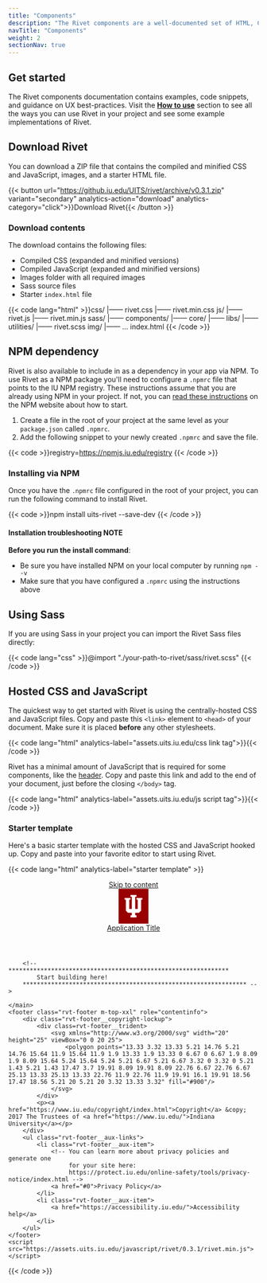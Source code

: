 ```yaml
---
title: "Components"
description: "The Rivet components are a well-documented set of HTML, CSS, and JavaScript assets."
navTitle: "Components"
weight: 2
sectionNav: true
---
```

## Get started
The Rivet components documentation contains examples, code snippets, and guidance on UX best-practices. Visit the [**How to use**](../how-to-use) section to see all the ways you can use Rivet in your project and see some example implementations of Rivet.

## Download Rivet
You can download a ZIP file that contains the compiled and minified CSS and JavaScript, images, and a starter HTML file.

{{< button url="https://github.iu.edu/UITS/rivet/archive/v0.3.1.zip" variant="secondary" analytics-action="download" analytics-category="click">}}Download Rivet{{< /button >}}

### Download contents
The download contains the following files:

- Compiled CSS (expanded and minified versions)
- Compiled JavaScript (expanded and minified versions)
- Images folder with all required images
- Sass source files
- Starter `index.html` file

{{< code lang="html" >}}css/
  |—— rivet.css
  |—— rivet.min.css
js/
  |—— rivet.js
  |—— rivet.min.js
sass/
  |—— components/
  |—— core/
  |—— libs/
  |—— utilities/
  |—— rivet.scss
img/
  |—— ...
index.html
{{< /code >}}

## NPM dependency
Rivet is also available to include in as a dependency in your app via NPM. To use Rivet as a NPM package you'll need to configure a `.npmrc` file that points to the IU NPM registry. These instructions assume that you are already using NPM in your project. If not, you can [read these instructions](https://docs.npmjs.com/cli/init) on the NPM website about how to start.

1. Create a file in the root of your project at the same level as your `package.json` called `.npmrc`.
2. Add the following snippet to your newly created `.npmrc` and save the file.

{{< code >}}registry=https://npmjs.iu.edu/registry
{{< /code >}}

### Installing via NPM
Once you have the `.npmrc` file configured in the root of your project, you can run the following command to install Rivet.

{{< code >}}npm install uits-rivet --save-dev
{{< /code >}}

<h4 class="m-top-lg">Installation troubleshooting <span class="rvt-badge rvt-badge--warning m-right-xs">NOTE</span></h4>

**Before you run the install command**:

- Be sure you have installed NPM on your local computer by running `npm --v`
- Make sure that you have configured a `.npmrc` using the instructions above

## Using Sass
If you are using Sass in your project you can import the Rivet Sass files directly:

{{< code lang="css" >}}@import "./your-path-to-rivet/sass/rivet.scss"
{{< /code >}}

## Hosted CSS and JavaScript
The quickest way to get started with Rivet is using the centrally-hosted CSS and JavaScript files. Copy and paste this `<link>` element to `<head>` of your document. Make sure it is placed **before** any other stylesheets.

{{< code lang="html" analytics-label="assets.uits.iu.edu/css link tag">}}<link rel="stylesheet" href="https://assets.uits.iu.edu/css/rivet/0.3.1/rivet.min.css">{{< /code >}}

Rivet has a minimal amount of JavaScript that is required for some components, like the [header](../components/navigation/header). Copy and paste this link and add to the end of your document, just before the closing `</body>` tag.

{{< code lang="html" analytics-label="assets.uits.iu.edu/js script tag">}}<script src="https://assets.uits.iu.edu/javascript/rivet/0.3.1/rivet.min.js"></script>{{< /code >}}

### Starter template
Here's a basic starter template with the hosted CSS and JavaScript hooked up. Copy and paste into your favorite editor to start using Rivet.

{{< code lang="html" analytics-label="starter template" >}}<!DOCTYPE html>
<html lang="en-US">
<head>
    <meta charset="utf-8">
    <meta name="viewport" content="width=device-width, initial-scale=1.0">
    <link rel="stylesheet" href="https://assets.uits.iu.edu/css/rivet/0.3.1/rivet.min.css">
    <title>Rivet starter file</title>
</head>
<body>
    <header class="rvt-header" role="banner">
    <a class="rvt-skip-link" href="#main-content">Skip to content</a>
    <div class="rvt-header__trident">
        <svg xmlns="http://www.w3.org/2000/svg" width="60" height="70" viewBox="0 0 60 70" aria-labelledby="iu-logo">
            <title id="iu-logo">Indiana University</title>
            <rect width="60" height="70" fill="#900"/>
            <polygon points="35.96 18.44 35.96 21.84 38.52 21.84 38.52 40.51 33.41 40.51 33.41 15.9 35.96 15.9 35.96 12.5 24.04 12.5 24.04 15.9 26.58 15.9 26.58 40.51 21.48 40.51 21.48 21.84 24.04 21.84 24.04 18.44 12.09 18.44 12.09 21.84 14.65 21.84 14.65 43.79 18.72 48.15 26.58 48.15 26.58 53.26 24.04 53.26 24.04 57.5 35.96 57.5 35.96 53.26 33.41 53.26 33.41 48.15 40.93 48.15 45.33 43.79 45.33 21.84 47.91 21.84 47.91 18.44 35.96 18.44" fill="#fff"/>
        </svg>
    </div>
    <span class="rvt-header__title">
        <a href="#0">Application Title</a>
    </span>
    </header>
    <main role="main">

        <!-- **************************************************************
            Start building here!
        *************************************************************** -->

    </main>
    <footer class="rvt-footer m-top-xxl" role="contentinfo">
        <div class="rvt-footer__copyright-lockup">
            <div class=rvt-footer__trident>
                <svg xmlns="http://www.w3.org/2000/svg" width="20" height="25" viewBox="0 0 20 25">
                    <polygon points="13.33 3.32 13.33 5.21 14.76 5.21 14.76 15.64 11.9 15.64 11.9 1.9 13.33 1.9 13.33 0 6.67 0 6.67 1.9 8.09 1.9 8.09 15.64 5.24 15.64 5.24 5.21 6.67 5.21 6.67 3.32 0 3.32 0 5.21 1.43 5.21 1.43 17.47 3.7 19.91 8.09 19.91 8.09 22.76 6.67 22.76 6.67 25.13 13.33 25.13 13.33 22.76 11.9 22.76 11.9 19.91 16.1 19.91 18.56 17.47 18.56 5.21 20 5.21 20 3.32 13.33 3.32" fill="#900"/>
                </svg>
            </div>
            <p><a href="https://www.iu.edu/copyright/index.html">Copyright</a> &copy; 2017 The Trustees of <a href="https://www.iu.edu/">Indiana University</a></p>
        </div>
        <ul class="rvt-footer__aux-links">
            <li class="rvt-footer__aux-item">
                <!-- You can learn more about privacy policies and generate one
                     for your site here:
                     https://protect.iu.edu/online-safety/tools/privacy-notice/index.html -->
                <a href="#0">Privacy Policy</a>
            </li>
            <li class="rvt-footer__aux-item">
                <a href="https://accessibility.iu.edu/">Accessibility help</a>
            </li>
        </ul>
    </footer>
    <script src="https://assets.uits.iu.edu/javascript/rivet/0.3.1/rivet.min.js"></script>
</body>
</html>
{{< /code >}}
